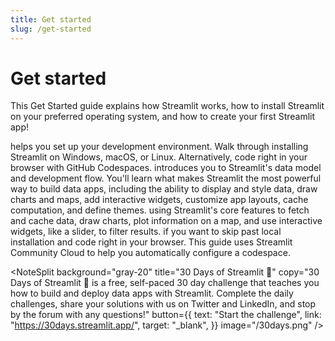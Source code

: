 ```yaml
---
title: Get started
slug: /get-started
---
```


# Get started

This Get Started guide explains how Streamlit works, how to install Streamlit on your preferred
operating system, and how to create your first Streamlit app!

<InlineCalloutContainer>
  <InlineCallout color="red-70" icon="downloading" bold="Installation" href="/get-started/installation">
    helps you set up your development environment. Walk through installing Streamlit on Windows, macOS, or Linux. Alternatively, code right in your browser with GitHub Codespaces.
  </InlineCallout>
  <InlineCallout color="red-70" icon="description" bold="Fundamentals" href="/get-started/fundamentals">
    introduces you to Streamlit's data model and development flow. You'll learn what makes Streamlit the most powerful way to build data apps, including the ability to display and style data, draw charts and maps, add interactive widgets, customize app layouts, cache computation, and define themes.
  </InlineCallout>
  <InlineCallout color="red-70" icon="auto_awesome" bold="Create an app" href="/get-started/tutorials/create-an-app">
    using Streamlit's core features to fetch and cache data, draw charts, plot information on a map, and use interactive widgets, like a slider, to filter results.
  </InlineCallout>
  <InlineCallout color="l-blue-70" icon="rocket_launch" bold="Use GitHub Codespaces" href="/get-started/installation/community-cloud">
  if you want to skip past local installation and code right in your browser. This guide uses Streamlit Community Cloud to help you automatically configure a codespace.
  </InlineCallout>
</InlineCalloutContainer>

<NoteSplit
background="gray-20"
title="30 Days of Streamlit 🎈"
copy="30 Days of Streamlit 🎈 is a free, self-paced 30 day challenge that teaches you how to build and deploy data apps with Streamlit. Complete the daily challenges, share your solutions with us on Twitter and LinkedIn, and stop by the forum with any questions!"
button={{
    text: "Start the challenge",
    link: "https://30days.streamlit.app/",
    target: "_blank",
  }}
image="/30days.png"
/>
